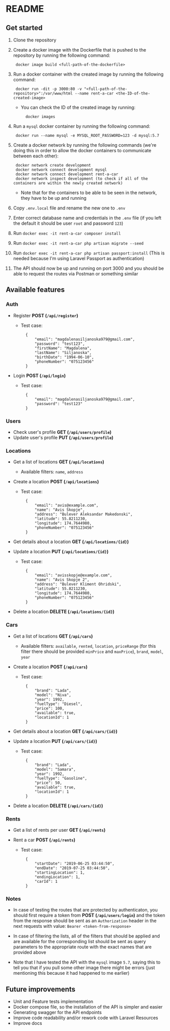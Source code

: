 # README

## Get started
1. Clone the repository
2. Create a docker image with the Dockerfile that is pushed to the repository by running the following command:
    
        docker image build <full-path-of-the-dockerfile>
    
3. Run a docker container with the created image by running the following command:

        docker run -dit -p 3000:80 -v "<full-path-of-the-repository>":/var/www/html --name rent-a-car <the-ID-of-the-created-image>
    
    * You can check the ID of the created image by running:
    
            docker images
            
4. Run a `mysql` docker container by running the following command:
        
        docker run --name mysql -e MYSQL_ROOT_PASSWORD=123 -d mysql:5.7

5. Create a docker network by running the following commands 
(we're doing this in order to allow the docker containers to communicate between each other):
        
        docker network create development
        docker network connect development mysql
        docker network connect development rent-a-car
        docker network inspect development (to check if all of the containers are within the newly created network)

    * Note that for the containers to be able to be seen in the network, they have to be up and running

6. Copy `.env.local` file and rename the new one to `.env`
7. Enter correct database name and credentials in the `.env` file (if you left the default it should be user `root` and password `123`)
8. Run `docker exec -it rent-a-car composer install`
9. Run `docker exec -it rent-a-car php artisan migrate --seed`
10. Run `docker exec -it rent-a-car php artisan passport:install` (This is needed because I'm using Laravel Passport as authentication)
11. The API should now be up and running on port 3000 and you should be able to request the routes via Postman or something similar

## Available features

### Auth
* Register **POST (`/api/register`)**
    
    - Test case:
        
            {
            	"email": "magdalenasiljanoska979@gmail.com",
            	"password": "test123",
            	"firstName": "Magdalena",
            	"lastName": "Siljanoska",
            	"birthDate": "1994-06-10",
            	"phoneNumber": "075123456"
            }

* Login **POST (`/api/login`)**
    
    - Test case:
        
            {
            	"email": "magdalenasiljanoska979@gmail.com",
            	"password": "test123"
            }     
### Users                   
* Check user's profile **GET (`/api/users/profile`)**
* Update user's profile **PUT (`/api/users/profile`)**

### Locations
* Get a list of locations **GET (`/api/locations`)**
    
    * Available filters: `name`, `address`

* Create a location **POST (`/api/locations`)**
    
    - Test case:
        
            {
                "email": "avis@example.com",
                "name": "Avis Skopje",
                "address": "Bulever Aleksandar Makedonski",
                "latitude": 55.8211230,
                "longitude": 174.7644980,
                "phoneNumber": "075123456"
            }
* Get details about a location **GET (`/api/locations/{id}`)**
* Update a location **PUT (`/api/locations/{id}`)**
    
    - Test case:
        
            {
                "email": "avisskopje@example.com",
                "name": "Avis Skopje 2",
                "address": "Bulever Kliment Ohridski",
                "latitude": 55.8211230,
                "longitude": 174.7644980,
                "phoneNumber": "075123456"
            }
* Delete a location **DELETE (`/api/locations/{id}`)**

### Cars
* Get a list of locations **GET (`/api/cars`)**

    * Available filters: `available`, `rented`, `location`, `priceRange` (for this filter there should be provided `minPrice` and `maxPrice`), `brand`, `model`, `year`

* Create a location **POST (`/api/cars`)**
    
    - Test case:
        
            {
                "brand": "Lada",
                "model": "Niva",
                "year": 1992,
                "fuelType": "Diesel",
                "price": 100,
                "available": true,
                "locationId": 1
            }
* Get details about a location **GET (`/api/cars/{id}`)**
* Update a location **PUT (`/api/cars/{id}`)**
    
    - Test case:
        
            {
                "brand": "Lada",
                "model": "Samara",
                "year": 1992,
                "fuelType": "Gasoline",
                "price": 50,
                "available": true,
                "locationId": 1
            }
* Delete a location **DELETE (`/api/cars/{id}`)**

### Rents
* Get a list of rents per user **GET (`/api/rents`)**
* Rent a car **POST (`/api/rents`)**
    
    - Test case:
        
            {
                "startDate": "2019-06-25 03:44:50",
            	"endDate": "2019-07-25 03:44:50",
            	"startingLocation": 1,
            	"endingLocation": 1,
            	"carId": 1
            }

### Notes

* In case of testing the routes that are protected by authenticaton, you should first require a token from **POST (`/api/users/login`)**
and the token from the response should be sent as an `Authorization` header in the next requests with value: `Bearer <token-from-response>`

* In case of filtering the lists, all of the filters that should be applied and are available for the corresponding list
should be sent as query parameters to the appropriate route with the exact names that are provided above

* Note that I have tested the API with the `mysql` image `5.7`, saying this to tell you that if you pull some other image there might be errors
(just mentioning this because it had happened to me earlier)
            
## Future improvements
  - Unit and Feature tests implementation
  - Docker compose file, so the installation of the API is simpler and easier
  - Generating swagger for the API endpoints
  - Improve code readability and/or rework code with Laravel Resources
  - Improve docs

